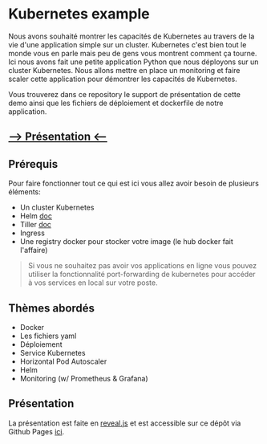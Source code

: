 # Kubernetes example

Nous avons souhaité montrer les capacités de Kubernetes au travers de la vie d'une application simple sur un cluster. Kubernetes c'est bien tout le monde vous en parle mais peu de gens vous montrent comment ça tourne. Ici nous avons fait une petite application Python que nous déployons sur un cluster Kubernetes. Nous allons mettre en place un monitoring et faire scaler cette application pour démontrer les capacités de Kubernetes.

Vous trouverez dans ce repository le support de présentation de cette demo ainsi que les fichiers de déploiement et dockerfile de notre application. 

## [--> Présentation <--](https://ouidou.github.io/kubernetes-example/)

## Prérequis

Pour faire fonctionner tout ce qui est ici vous allez avoir besoin de plusieurs éléments:

* Un cluster Kubernetes
* Helm [doc](https://helm.sh/docs/install/)
* Tiller [doc](https://helm.sh/docs/install/#easy-in-cluster-installation)
* Ingress
* Une registry docker pour stocker votre image (le hub docker fait l'affaire)

> Si vous ne souhaitez pas avoir vos applications en ligne vous pouvez utiliser la fonctionnalité port-forwarding de kubernetes pour accéder à vos services en local sur votre poste.

## Thèmes abordés

* Docker
* Les fichiers yaml
* Déploiement
* Service Kubernetes
* Horizontal Pod Autoscaler
* Helm
* Monitoring (w/ Prometheus & Grafana)

## Présentation

La présentation est faite en [reveal.js](https://revealjs.com/#/) et est accessible sur ce dépôt via Github Pages [ici](https://ouidou.github.io/kubernetes-example/).
